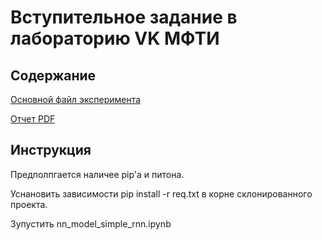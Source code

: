 # Вступительное задание в лабораторию VK МФТИ

## Содержание

[Основной файл эксперимента](https://github.com/MartinsonMichael/VK_Lab_intro/blob/master/nn_model_simple_rnn.ipynb)

[Отчет PDF](https://github.com/MartinsonMichael/VK_Lab_intro/blob/master/tex_report/MartinsonMichael_VKLab_Raport.pdf)

## Инструкция

Предполпгается наличее pip'a и питона. 

Уснановить зависимости pip install -r req.txt в корне склонированного проекта.

Зупустить nn_model_simple_rnn.ipynb 
